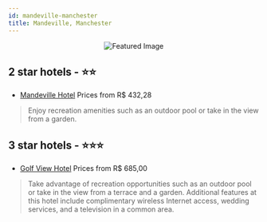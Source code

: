 ```yaml
---
id: mandeville-manchester
title: Mandeville, Manchester
---
```


<center><img src="https://i.travelapi.com/hotels/13000000/12280000/12273000/12272940/87411802_z.jpg" alt="Featured Image" /></center>


##  2 star hotels - ⭐️⭐️

-    [Mandeville Hotel](https://us.hurb.com/hotels/mandeville/mandeville-hotel-JNP-JP032912?cmp=18055) Prices from R$ 432,28
   > Enjoy recreation amenities such as an outdoor pool or take in the view from a garden.

##  3 star hotels - ⭐️⭐️⭐️

-    [Golf View Hotel](https://us.hurb.com/hotels/mandeville/golf-view-hotel-JNP-JP562043?cmp=18055) Prices from R$ 685,00
   > Take advantage of recreation opportunities such as an outdoor pool or take in the view from a terrace and a garden. Additional features at this hotel include complimentary wireless Internet access, wedding services, and a television in a common area.
